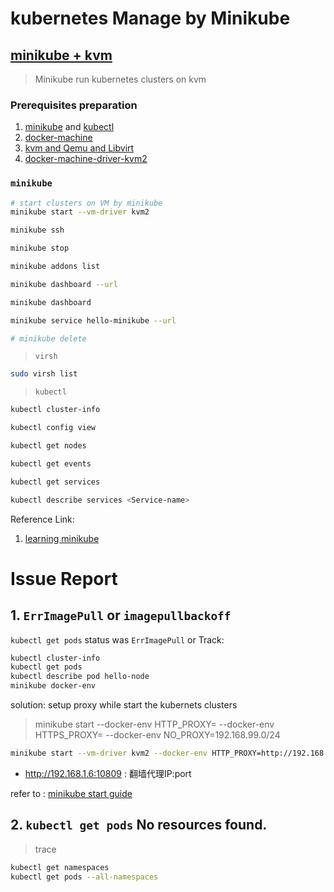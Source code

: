 # kubernetes Manage by Minikube 

## [minikube + kvm](https://computingforgeeks.com/how-to-run-minikube-on-kvm/) 
> Minikube run kubernetes clusters on kvm 

### Prerequisites preparation
1. [minikube](https://github.com/kubernetes/minikube/releases) and [kubectl](https://github.com/kubernetes/kubectl/releases)
2. [docker-machine](https://docs.docker.com/machine/) 
3. [kvm and Qemu and Libvirt](https://computingforgeeks.com/install-kvm-centos-rhel-ubuntu-debian-sles-arch/)
4. [docker-machine-driver-kvm2](https://storage.googleapis.com/minikube/releases/latest/docker-machine-driver-kvm2)



### `minikube` 
```bash
# start clusters on VM by minikube
minikube start --vm-driver kvm2

minikube ssh

minikube stop

minikube addons list

minikube dashboard --url

minikube dashboard

minikube service hello-minikube --url

# minikube delete
```

> `virsh`
```bash
sudo virsh list
```

> `kubectl`
```bash
kubectl cluster-info

kubectl config view

kubectl get nodes

kubectl get events

kubectl get services

kubectl describe services <Service-name>

```

Reference Link:
1. [learning minikube](https://kubernetes.io/docs/setup/learning-environment/minikube/)

# Issue Report
## 1. `ErrImagePull` or `imagepullbackoff`
`kubectl get pods` status was `ErrImagePull` or 
Track:
```bash
kubectl cluster-info
kubectl get pods
kubectl describe pod hello-node
minikube docker-env
```

solution: setup proxy while start the kubernets clusters
> minikube start --docker-env HTTP_PROXY=<my proxy> --docker-env HTTPS_PROXY=<my proxy> --docker-env NO_PROXY=192.168.99.0/24
```bash
minikube start --vm-driver kvm2 --docker-env HTTP_PROXY=http://192.168.1.6:10809
```
- http://192.168.1.6:10809  : 翻墙代理IP:port

refer to : [minikube start guide](https://k8smeetup.github.io/docs/getting-started-guides/minikube/)

## 2. `kubectl get pods` No resources found.
> trace
```bash
kubectl get namespaces
kubectl get pods --all-namespaces
```
